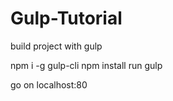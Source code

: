 # Gulp-Tutorial
build project with gulp

npm i -g gulp-cli
npm install
run gulp

go on localhost:80
